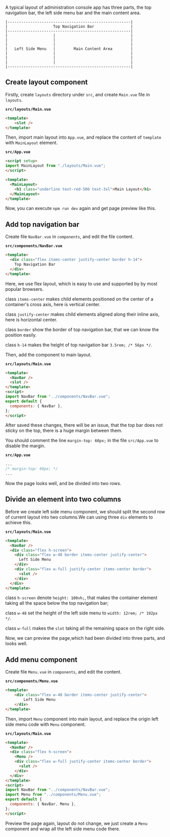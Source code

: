 A typical layout of administration console app has three parts, the top navigation bar, the left side menu bar and the main content area.

```
|------------------------------------------------------|
|                    Top Navigation Bar                |
|------------------------------------------------------|
|                    |                                 |
|                    |                                 |
|                    |                                 |
|   Left Side Menu   |        Main Content Area        |
|                    |                                 |
|                    |                                 |
|                    |                                 |
|------------------------------------------------------|
```
## Create layout component
Firstly, create `layouts` directory under `src`, and create `Main.vue` file in `layouts`.

**`src/layouts/Main.vue`**
```html
<template>
    <slot />
</template>
```

Then, import main layout into `App.vue`, and replace the content of `template` with `MainLayout` element.

**`src/App.vue`**
```html
<script setup>
import MainLayout from "./layouts/Main.vue";
</script>

<template>
  <MainLayout>
    <h1 class="underline text-red-500 text-3xl">Main Layout</h1>
  </MainLayout>
</template>
```

Now, you can execute `npm run dev` again and get page preview like this.


## Add top navigation bar
Create file `NavBar.vue` in `components`, and edit the file content.

**`src/components/NavBar.vue`**
```html
<template>
  <div class="flex items-center justify-center border h-14">
    Top Navigation Bar
  </div>
</template>
```
Here, we use flex layout, which is easy to use and supported by by most popular browsers.

class `items-center` makes child elements positioned on the center of a container's cross axis, here is vertical center.

class `justify-center` makes child elements aligned along their inline axis, here is horizontal center.

class `border` show the border of top navigation bar, that we can know the position easily.

class `h-14` makes the height of top navigation bar `3.5rem; /* 56px */`.

Then, add the component to main layout.

**`src/layouts/Main.vue`**
```html
<template>
  <NavBar />
  <slot />
</template>
<script>
import NavBar from "../components/NavBar.vue";
export default {
  components: { NavBar },
};
</script>
```
After saved these changes, there will be an issue, that the top bar does not sticky on the top, there is a huge margin between them.

You should comment the line `margin-top: 60px;` in the file `src/App.vue` to disable the margin.

**`src/App.vue`**
```css
...
/* margin-top: 60px; */
...
```
Now the page looks well, and be divided into two rows.

## Divide an element into two columns
Before we create left side menu component, we should split the second row of current layout into two columns.We can using three `div` elements to achieve this.

**`src/layouts/Main.vue`**
```html
<template>
  <NavBar />
  <div class="flex h-screen">
    <div class="flex w-48 border items-center justify-center">
      Left Side Menu
    </div>
    <div class="flex w-full justify-center items-center border">
      <slot />
    </div>
  </div>
</template>
```
class `h-screen` denote `height: 100vh;`, that makes the container element taking all the space below the top navigation bar;

class `w-48` set the height of the left side menu to `width: 12rem; /* 192px */`.

class `w-full` makes the `slot` taking all the remaining space on the right side.

Now, we can preview the page,which had been divided into three parts, and looks well.

## Add menu component
Create file `Menu.vue` in `components`, and edit the content.

**`src/components/Menu.vue`**
```html
<template>
    <div class="flex w-48 border items-center justify-center">
        Left Side Menu
    </div>
</template>
```

Then, import `Menu` component into main layout, and replace the origin left side menu code with `Menu` component.

**`src/layouts/Main.vue`**
```html
<template>
  <NavBar />
  <div class="flex h-screen">
    <Menu />
    <div class="flex w-full justify-center items-center border">
      <slot />
    </div>
  </div>
</template>
<script>
import NavBar from "../components/NavBar.vue";
import Menu from "../components/Menu.vue";
export default {
  components: { NavBar, Menu },
};
</script>
```
Preview the page again, layout do not change, we just create a `Menu` component and wrap all the left side menu code there.
